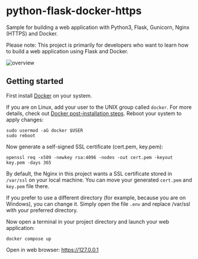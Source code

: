 # python-flask-docker-https

Sample for building a web application with Python3, Flask, Gunicorn, Nginx (HTTPS) and Docker.

Please note: This project is primarily for developers who want to learn how to build a web application using Flask and Docker.

![overview](https://user-images.githubusercontent.com/105594559/169369472-879dcac5-fc81-4953-9a75-385061bf2210.png)


## Getting started

First install [Docker](https://docs.docker.com/engine/install/) on your system.

If you are on Linux, add your user to the UNIX group called `docker`. For more details, check out [Docker post-installation steps](https://docs.docker.com/engine/install/linux-postinstall/). Reboot your system to apply changes:

```console
sudo usermod -aG docker $USER
sudo reboot
```

Now generate a self-signed SSL certificate (cert.pem, key.pem):

```console
openssl req -x509 -newkey rsa:4096 -nodes -out cert.pem -keyout key.pem -days 365
```

By default, the Nginx in this project wants a SSL certificate stored in `/var/ssl` on your local machine. You can move your generated `cert.pem` and `key.pem` file there. 

If you prefer to use a different directory (for example, because you are on Windows), you can change it. Simply open the file `.env` and replace /var/ssl with your preferred directory.

Now open a terminal in your project directory and launch your web application:
```console
docker compose up
```

Open in web browser: https://127.0.0.1

